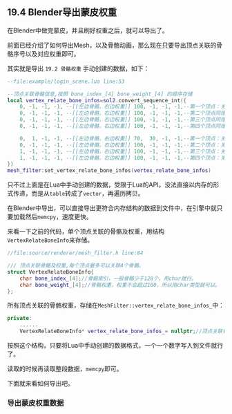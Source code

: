 ## 19.4 Blender导出蒙皮权重

在Blender中做完蒙皮，并且刷好权重之后，就可以导出了。

前面已经介绍了如何导出Mesh，以及骨骼动画，那么现在只要导出顶点关联的骨骼序号以及对应权重即可。

其实就是导出 `19.2 骨骼权重` 手动创建的数据，如下：

```lua
--file:example/login_scene.lua line:53

--顶点关联骨骼信息,按照 bone_index_[4] bone_weight_[4] 的顺序存储
local vertex_relate_bone_infos=sol2.convert_sequence_int({
    0, -1, -1, -1, --[[左边骨骼，右边权重]] 100, -1, -1, -1,--第一个顶点：关联骨骼0，权重是1。注意-1表示无骨骼。
    0, -1, -1, -1, --[[左边骨骼，右边权重]] 100, -1, -1, -1,--第二个顶点同理
    0, -1, -1, -1, --[[左边骨骼，右边权重]] 100, -1, -1, -1,--第三个顶点同理
    0, -1, -1, -1, --[[左边骨骼，右边权重]] 100, -1, -1, -1,--第四个顶点同理

    0,  1, -1, -1, --[[左边骨骼，右边权重]] 70,  30, -1, -1,--第一个顶点：关联骨骼0，权重0.7，关联骨骼1，权重0.3。
    0, -1, -1, -1, --[[左边骨骼，右边权重]] 100, -1, -1, -1,--第二个顶点：关联骨骼0，权重1.
    1, -1, -1, -1, --[[左边骨骼，右边权重]] 100, -1, -1, -1,--第三个顶点：关联骨骼1，权重1.
    1, -1, -1, -1, --[[左边骨骼，右边权重]] 100, -1, -1, -1,--第四个顶点：关联骨骼1，权重1.
})
mesh_filter:set_vertex_relate_bone_infos(vertex_relate_bone_infos)
```

只不过上面是在Lua中手动创建的数据，受限于Lua的API，没法直接以内存的形式传递，而是从`table`转成了`vector`，再遍历拷贝。

在Blender中导出，可以直接导出更符合内存结构的数据到文件中，在引擎中就只要加载然后`memcpy`，速度更快。

来看一下之前的代码，单个顶点关联的骨骼及权重，用结构`VertexRelateBoneInfo`来存储。

```c++
//file:source/renderer/mesh_filter.h line:84

/// 顶点关联骨骼及权重,每个顶点最多可以关联4个骨骼。
struct VertexRelateBoneInfo{
    char bone_index_[4];//骨骼索引，一般骨骼少于128个，用char就行。
    char bone_weight_[4];//骨骼权重，权重不会超过100，所以用char类型就可以。
};
```

所有顶点关联的骨骼权重，存储在`MeshFilter::vertex_relate_bone_infos_`中：

```c++
private:
    ......
    VertexRelateBoneInfo* vertex_relate_bone_infos_= nullptr;//顶点关联骨骼信息(4个骨骼索引、权重)，长度为顶点数
```

按照这个结构，只要将Lua中手动创建的数据格式，一个一个数字写入到文件就行了。

读取的时候再读取整段数据，`memcpy`即可。

下面就来看如何导出吧。

### 导出蒙皮权重数据

